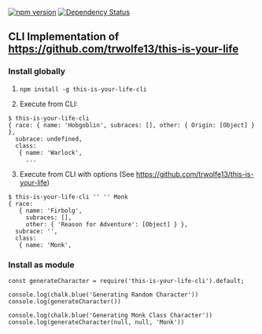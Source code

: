 [![npm version](https://badge.fury.io/js/this-is-your-life-cli.svg)](https://badge.fury.io/js/this-is-your-life-cli)
[![Dependency Status](https://david-dm.org/mikechabot/this-is-your-life.svg)](https://david-dm.org/mikechabot/this-is-your-life)

## CLI Implementation of https://github.com/trwolfe13/this-is-your-life

### Install globally
1. `npm install -g this-is-your-life-cli`

2. Execute from CLI:
```
$ this-is-your-life-cli
{ race: { name: 'Hobgoblin', subraces: [], other: { Origin: [Object] } },
  subrace: undefined,
  class:
   { name: 'Warlock',
     ...
```

3. Execute from CLI with options (See https://github.com/trwolfe13/this-is-your-life)
```
$ this-is-your-life-cli '' '' Monk
{ race:
   { name: 'Firbolg',
     subraces: [],
     other: { 'Reason for Adventure': [Object] } },
  subrace: '',
  class:
   { name: 'Monk',
```

### Install as module

```
const generateCharacter = require('this-is-your-life-cli').default;

console.log(chalk.blue('Generating Random Character'))
console.log(generateCharacter())

console.log(chalk.blue('Generating Monk Class Character'))
console.log(generateCharacter(null, null, 'Monk'))
```
